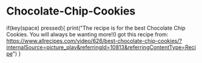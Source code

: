 # Chocolate-Chip-Cookies

if(key(space) pressed){
	print("The recipe is for the best Chocolate Chip Cookies. 
	You will always be wanting more!(I got this recipe from:
	https://www.allrecipes.com/video/626/best-chocolate-chip-cookies/?internalSource=picture_play&referringId=10813&referringContentType=Recipe")
}